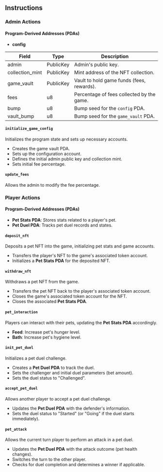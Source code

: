 ## Instructions

### Admin Actions

#### Program-Derived Addresses (PDAs)

- **config**

| Field         | Type      | Description                                  |
| --------------- | --------- | -------------------------------------------- |
| admin         | PublicKey | Admin's public key.                          |
| collection_mint | PublicKey | Mint address of the NFT collection.          |
| game_vault    | PublicKey | Vault to hold game funds (fees, rewards).      |
| fees          | u8        | Percentage of fees collected by the game.    |
| bump          | u8        | Bump seed for the `config` PDA.               |
| vault_bump    | u8        | Bump seed for the `game_vault` PDA.          |

#### `initialize_game_config`

Initializes the program state and sets up necessary accounts.

- Creates the game vault PDA.
- Sets up the configuration account.
- Defines the initial admin public key and collection mint.
- Sets initial fee percentage.

#### `update_fees`

Allows the admin to modify the fee percentage.

### Player Actions

#### Program-Derived Addresses (PDAs)

- **Pet Stats PDA**: Stores stats related to a player's pet.
- **Pet Duel PDA**: Tracks pet duel records and states.

#### `deposit_nft`

Deposits a pet NFT into the game, initializing pet stats and game accounts.

- Transfers the player's NFT to the game's associated token account.
- Initializes a **Pet Stats PDA** for the deposited NFT.

#### `withdraw_nft`

Withdraws a pet NFT from the game.

- Transfers the pet NFT back to the player's associated token account.
- Closes the game's associated token account for the NFT.
- Closes the associated **Pet Stats PDA**.

#### `pet_interaction`

Players can interact with their pets, updating the **Pet Stats PDA** accordingly.

- **Feed**: Increase pet's hunger level.
- **Bath**: Increase pet's hygiene level.

#### `init_pet_duel`

Initializes a pet duel challenge.

- Creates a **Pet Duel PDA** to track the duel.
- Sets the challenger and initial duel parameters (bet amount).
- Sets the duel status to "Challenged".

#### `accept_pet_duel`

Allows another player to accept a pet duel challenge.

- Updates the **Pet Duel PDA** with the defender's information.
- Sets the duel status to "Started" (or "Going" if the duel starts immediately).

#### `pet_attack`

Allows the current turn player to perform an attack in a pet duel.

- Updates the **Pet Duel PDA** with the attack outcome (pet health changes).
- Switches the turn to the other player.
- Checks for duel completion and determines a winner if applicable.